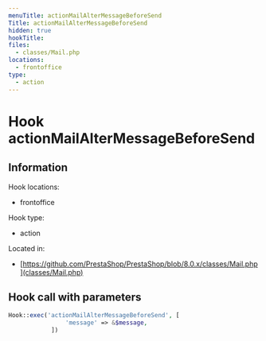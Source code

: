 ```yaml
---
menuTitle: actionMailAlterMessageBeforeSend
Title: actionMailAlterMessageBeforeSend
hidden: true
hookTitle: 
files:
  - classes/Mail.php
locations:
  - frontoffice
type:
  - action
---
```


# Hook actionMailAlterMessageBeforeSend

## Information

Hook locations: 
  - frontoffice

Hook type: 
  - action

Located in: 
  - [https://github.com/PrestaShop/PrestaShop/blob/8.0.x/classes/Mail.php](classes/Mail.php)

## Hook call with parameters

```php
Hook::exec('actionMailAlterMessageBeforeSend', [
                'message' => &$message,
            ])
```